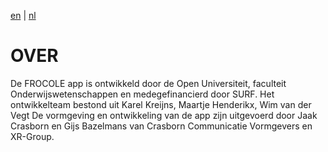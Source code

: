 [en](\en\about) | [nl](\nl\about)

# OVER

De FROCOLE app is ontwikkeld door de Open Universiteit, faculteit Onderwijswetenschappen en medegefinancierd door SURF. Het ontwikkelteam bestond uit Karel Kreijns, Maartje Henderikx, Wim van der Vegt De vormgeving en ontwikkeling van de app zijn uitgevoerd door Jaak Crasborn en Gijs Bazelmans van Crasborn Communicatie Vormgevers en XR-Group.


